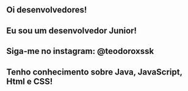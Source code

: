 ## Oi desenvolvedores!

## Eu sou um desenvolvedor Junior!
## Siga-me no instagram: @teodoroxssk
## Tenho conhecimento sobre Java, JavaScript, Html e CSS!

<!--
**EikeTeodoro/EikeTeodoro** is a ✨ _special_ ✨ repository because its `README.md` (this file) appears on your GitHub profile.

Here are some ideas to get you started:

- 🔭 I’m currently working on ...
- 🌱 I’m currently learning ...
- 👯 I’m looking to collaborate on ...
- 🤔 I’m looking for help with ...
- 💬 Ask me about ...
- 📫 How to reach me: ...
- 😄 Pronouns: ...
- ⚡ Fun fact: ...
-->
